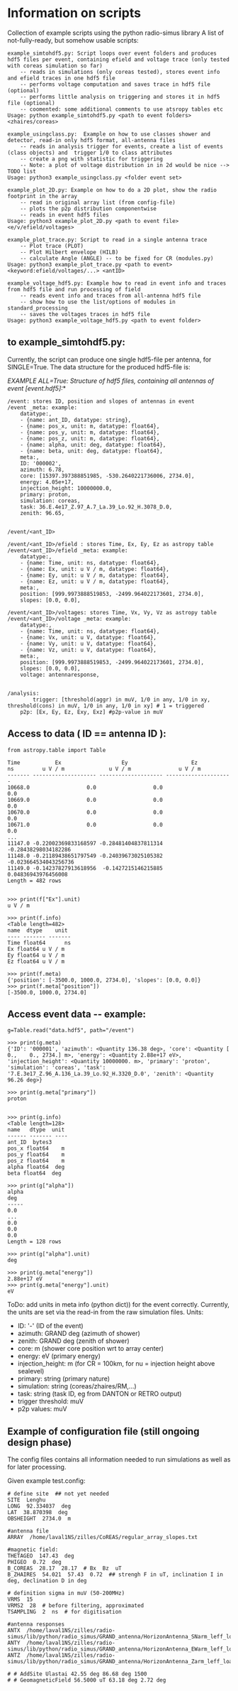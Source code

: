 # Information on scripts
Collection of example scripts using the python radio-simus library 
A list of not-fully-ready, but somehow usable scripts:
    
    example_simtohdf5.py: Script loops over event folders and produces hdf5 files per event, containing efield and voltage trace (only tested with coreas simulation so far)
        -- reads in simulations (only coreas tested), stores event info and efield traces in one hdf5 file
        -- performs voltage computation and saves trace in hdf5 file (optional)
        -- performs little analysis on triggering and stores it in hdf5 file (optional)
        -- coomented: some additional comments to use atsropy tables etc
    Usage: python example_simtohdf5.py <path to event folders> <zhaires/coreas>
    
    example_usingclass.py:  Example on how to use classes shower and detector, read-in only hdf5 format, all-antenna files
        -- reads in analysis trigger for events, create a list of events (class objects) and  trigger 1/0 to class attributes
        -- create a png with statistic for triggering
        -- Note: a plot of voltage distribution in in 2d would be nice --> TODO list
    Usage: python3 example_usingclass.py <folder event set>
    
    example_plot_2D.py: Example on how to do a 2D plot, show the radio footprint in the array
        -- read in original array list (from config-file)
        -- plots the p2p distribution componentwise
        -- reads in event hdf5 files
    Usage: python3 example_plot_2D.py <path to event file> <e/v/efield/voltages>
    
    example_plot_trace.py: Script to read in a single antenna trace
        -- Plot trace (PLOT)
        -- Plot Hilbert envelope (HILB)
        -- calculate Angle (ANGLE) -- to be fixed for CR (modules.py)
    Usage: python3 example_plot_trace.py <path to event> <keyword:efield/voltages/...> <antID>
    
    example_voltage_hdf5.py: Example how to read in event info and traces from hdf5 file and run processing of field
        -- reads event info and traces from all-antenna hdf5 file
        -- show how to use the list/options of modules in standard_processing
        -- saves the voltages traces in hdf5 file
    Usage: python3 example_voltage_hdf5.py <path to event folder> 
    
    
   
   
## to example_simtohdf5.py:
Currently, the script can produce one single hdf5-file per antenna, for SINGLE=True. 
The data structure for the produced hdf5-file is:

 **EXAMPLE ALL=True: Structure of hdf5 files, containing all antennas of event [event*.hdf5]:**
 
    /event: stores ID, position and slopes of antennas in event
    /event _meta: example:
        datatype:, 
        - {name: ant_ID, datatype: string}, 
        - {name: pos_x, unit: m, datatype: float64}, 
        - {name: pos_y, unit: m, datatype: float64}, 
        - {name: pos_z, unit: m, datatype: float64}, 
        - {name: alpha, unit: deg, datatype: float64}, 
        - {name: beta, unit: deg, datatype: float64}, 
        meta:, 
        ID: '000002', 
        azimuth: 6.78, 
        core: [15397.397388851985, -530.2640221736006, 2734.0], 
        energy: 4.05e+17, 
        injection_height: 10000000.0, 
        primary: proton, 
        simulation: coreas, 
        task: 36.E.4e17_Z.97_A.7_La.39_Lo.92_H.3078_D.0, 
        zenith: 96.65, 
        
        
    /event/<ant_ID>
    
    /event/<ant_ID>/efield : stores Time, Ex, Ey, Ez as astropy table
    /event/<ant_ID>/efield _meta: example:
        datatype:, 
        - {name: Time, unit: ns, datatype: float64}, 
        - {name: Ex, unit: u V / m, datatype: float64}, 
        - {name: Ey, unit: u V / m, datatype: float64}, 
        - {name: Ez, unit: u V / m, datatype: float64}, 
        meta:, 
        position: [999.9973888519853, -2499.964022173601, 2734.0], 
        slopes: [0.0, 0.0], 
        
    /event/<ant_ID>/voltages: stores Time, Vx, Vy, Vz as astropy table
    /event/<ant_ID>/voltage _meta: example:
        datatype:, 
        - {name: Time, unit: ns, datatype: float64}, 
        - {name: Vx, unit: u V, datatype: float64}, 
        - {name: Vy, unit: u V, datatype: float64}, 
        - {name: Vz, unit: u V, datatype: float64}, 
        meta:, 
        position: [999.9973888519853, -2499.964022173601, 2734.0], 
        slopes: [0.0, 0.0], 
        voltage: antennaresponse, 
        
        
    /analysis:
            trigger: [threshold(aggr) in muV, 1/0 in any, 1/0 in xy, threshold(cons) in muV, 1/0 in any, 1/0 in xy] # 1 = triggered
        p2p: [Ex, Ey, Ez, Exy, Exz] #p2p-value in muV
        
    
## Access to data ( ID == antenna ID ):
    from astropy.table import Table

    Time           Ex                   Ey                    Ez         
    ns         u V / m              u V / m               u V / m       
    ------- -------------------- -------------------- ---------------------
    10668.0                  0.0                  0.0                   0.0
    10669.0                  0.0                  0.0                   0.0
    10670.0                  0.0                  0.0                   0.0
    10671.0                  0.0                  0.0                   0.0
    ...
    11147.0 -0.22002369833168597 -0.28481404837811314  -0.28438298034182286
    11148.0 -0.21189438651797549 -0.24039673025105382 -0.023664534043256736
    11149.0 -0.14237827913618956  -0.1427215146215885   0.04836943976456008
    Length = 482 rows

    
    >>> print(f["Ex"].unit)
    u V / m
    
    >>> print(f.info)
    <Table length=482>
    name  dtype    unit 
    ---- ------- -------
    Time float64      ns
    Ex float64 u V / m
    Ey float64 u V / m
    Ez float64 u V / m

    >>> print(f.meta)
    {'position': [-3500.0, 1000.0, 2734.0], 'slopes': [0.0, 0.0]}
    >>> print(f.meta["position"])
    [-3500.0, 1000.0, 2734.0]

    
    
    
    
## Access event data -- example:
 
    g=Table.read("data.hdf5", path="/event")
    
    >>> print(g.meta)
    {'ID': '000001', 'azimuth': <Quantity 136.38 deg>, 'core': <Quantity [   0.,    0., 2734.] m>, 'energy': <Quantity 2.88e+17 eV>, 'injection_height': <Quantity 10000000. m>, 'primary': 'proton', 'simulation': 'coreas', 'task': '7.E.3e17_Z.96_A.136_La.39_Lo.92_H.3320_D.0', 'zenith': <Quantity 96.26 deg>}
    
    >>> print(g.meta["primary"])
    proton

    
    >>> print(g.info)
    <Table length=128>
    name   dtype  unit
    ------ ------- ----
    ant_ID  bytes3     
    pos_x float64    m
    pos_y float64    m
    pos_z float64    m
    alpha float64  deg
    beta float64  deg

    >>> print(g["alpha"])
    alpha
    deg 
    -----
    0.0
    ...
    0.0
    0.0
    0.0
    Length = 128 rows
    
    >>> print(g["alpha"].unit)
    deg
    
    >>> print(g.meta["energy"])
    2.88e+17 eV
    >>> print(g.meta["energy"].unit)
    eV





        
        
        
<!--        trigger: [threshold(aggr) in muV, 1/0 in any, 1/0 in xy, threshold(cons) in muV, 1/0 in any, 1/0 in xy] # 1 = triggered
        p2p: [Ex, Ey, Ez, Exy, Exz] #p2p-value in muV-->
        
 
        
ToDo: add units in meta info (python dict)) for the event correctly. Currently, the units are set via the read-in from the raw simulation files.
Units:
* ID: '-' (ID of the event)
* azimuth: GRAND deg (azimuth of shower)
* zenith: GRAND deg (zenith of shower)
* core: m (shower core position wrt to array center)
* energy: eV (primary energy)
* injection_height: m (for CR = 100km, for nu = injection height above sealevel) 
* primary: string (primary nature)
* simulation: string (coreas/zhaires/RM,...)
* task: string (task ID, eg from DANTON or RETRO output)
* trigger threshold: muV
* p2p values: muV




## Example of configuration file (still ongoing design phase)
The config files contains all information needed to run simulations as well as for later processing. 

 Given example test.config:

    # define site  ## not yet needed
    SITE  Lenghu
    LONG  92.334037  deg
    LAT  38.870398  deg 
    OBSHEIGHT  2734.0  m

    #antenna file
    ARRAY  /home/laval1NS/zilles/CoREAS/regular_array_slopes.txt

    #magnetic field: 
    THETAGEO  147.43  deg
    PHIGEO  0.72  deg
    B_COREAS  28.17  28.17  # Bx  Bz  uT 
    B_ZHAIRES  54.021  57.43  0.72  ## strengh F in uT, inclination I in deg, declination D in deg

    # definition sigma in muV (50-200MHz)
    VRMS  15
    VRMS2  28  # before filtering, approximated
    TSAMPLING  2  ns  # for digitisation

    #antenna responses
    ANTX  /home/laval1NS/zilles/radio-simus/lib/python/radio_simus/GRAND_antenna/HorizonAntenna_SNarm_leff_loaded.npy
    ANTY  /home/laval1NS/zilles/radio-simus/lib/python/radio_simus/GRAND_antenna/HorizonAntenna_EWarm_leff_loaded.npy
    ANTZ  /home/laval1NS/zilles/radio-simus/lib/python/radio_simus/GRAND_antenna/HorizonAntenna_Zarm_leff_loaded.npy

    # # AddSite Ulastai 42.55 deg 86.68 deg 1500 
    # # GeomagneticField 56.5000 uT 63.18 deg 2.72 deg
    
